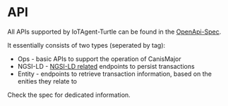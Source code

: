 # API

All APIs supported by IoTAgent-Turtle can be found in the [OpenApi-Spec](https://github.com/FIWARE/CanisMajor/tree/master/api/api.yaml).

It essentially consists of two types (seperated by tag):
* Ops - basic APIs to support the operation of CanisMajor
* NGSI-LD - [NGSI-LD related](https://docbox.etsi.org/isg/cim/open/Latest%20release%20NGSI-LD%20API%20for%20public%20comment.pdf) endpoints to persist transactions
* Entity - endpoints to retrieve transaction information, based on the enities they relate to

Check the spec for dedicated information.